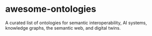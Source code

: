# awesome-ontologies
A curated list of ontologies for semantic interoperability, AI systems, knowledge graphs, the semantic web, and digital twins.
